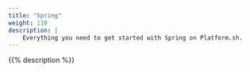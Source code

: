 ```yaml
---
title: "Spring"
weight: 110
description: |
    Everything you need to get started with Spring on Platform.sh.
---
```


{{% description %}}
